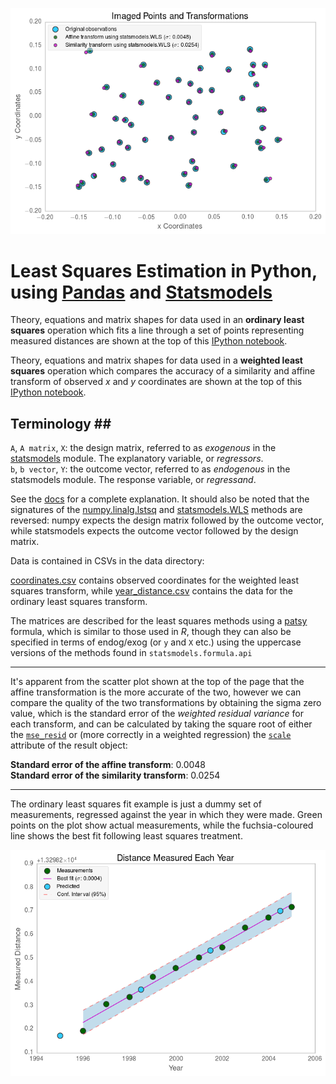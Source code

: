 [![WLS](WLS.png)](http://nbviewer.ipython.org/urls/raw.github.com/urschrei/linalg/master/notebooks/weighted_least_squares.ipynb "Affinity.")

# Least Squares Estimation in Python, using [Pandas](http://pandas.pydata.org) and [Statsmodels](http://statsmodels.sourceforge.net) #

Theory, equations and matrix shapes for data used in an **ordinary least squares** operation which fits a line through a set of points representing measured distances are shown at the top of this [IPython notebook](http://nbviewer.ipython.org/urls/raw.github.com/urschrei/linalg/master/notebooks/ordinary_least_squares.ipynb).

Theory, equations and matrix shapes for data used in a **weighted least squares** operation which compares the accuracy of a similarity and affine transform of observed *x* and *y* coordinates are shown at the top of this [IPython notebook](http://nbviewer.ipython.org/urls/raw.github.com/urschrei/linalg/master/notebooks/weighted_least_squares.ipynb).

## Terminology ##
`A`, `A matrix`, `X`: the design matrix, referred to as *exogenous* in the [statsmodels](http://statsmodels.sourceforge.net/stable/) module. The explanatory variable, or *regressors*.  
`b`, `b vector`, `Y`: the outcome vector, referred to as *endogenous* in the statsmodels module. The response variable, or *regressand*.  

See the [docs](http://statsmodels.sourceforge.net/devel/endog_exog.html) for a complete explanation.
It should also be noted that the signatures of the [numpy.linalg.lstsq](http://docs.scipy.org/doc/numpy/reference/generated/numpy.linalg.lstsq.html) and [statsmodels.WLS](http://statsmodels.sourceforge.net/devel/generated/statsmodels.regression.linear_model.WLS.html#statsmodels.regression.linear_model.WLS) methods are reversed: numpy expects the design matrix followed by the outcome vector, while statsmodels expects the outcome vector followed by the design matrix.  

Data is contained in CSVs in the data directory:

[coordinates.csv](data/coordinates.csv) contains observed coordinates for the weighted least squares transform, while [year_distance.csv](data/year_distance.csv) contains the data for the ordinary least squares transform.  

The matrices are described for the least squares methods using a [patsy](http://patsy.readthedocs.org/en/latest/overview.html) formula, which is similar to those used in *R*, though they can also be specified in terms of endog/exog (or `y` and `X` etc.) using the uppercase versions of the methods found in `statsmodels.formula.api`

---
It's apparent from the scatter plot shown at the top of the page that the affine transformation is the more accurate of the two, however we can compare the quality of the two transformations by obtaining the sigma zero value, which is the standard error of the *weighted residual variance* for each transform, and can be calculated by taking the square root of either the [`mse_resid`](http://en.wikipedia.org/wiki/Mean_squared_error#Regression) or (more correctly in a weighted regression) the [`scale`](http://statsmodels.sourceforge.net/stable/generated/statsmodels.regression.linear_model.RegressionResults.html) attribute of the result object:  

**Standard error of the affine transform**: 0.0048  
**Standard error of the similarity transform**: 0.0254

---
The ordinary least squares fit example is just a dummy set of measurements, regressed against the year in which they were made.
Green points on the plot show actual measurements, while the fuchsia-coloured line shows the best fit following least squares treatment.  

[![OLS](OLS.png)](http://nbviewer.ipython.org/urls/raw.github.com/urschrei/linalg/master/notebooks/ordinary_least_squares.ipynb "Pretty Simple.")
